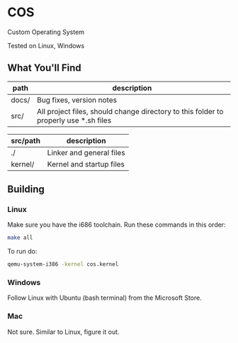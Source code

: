 # COS

Custom Operating System

Tested on Linux, Windows

## What You'll Find

| path | description |
|-|-|
| docs/ | Bug fixes, version notes |
| src/ | All project files, should change directory to this folder to properly use \*.sh files |

| src/path | description |
|-|-|
| ./ | Linker and general files |
| kernel/ | Kernel and startup files |

## Building

### Linux

Make sure you have the i686 toolchain. Run these commands in this order:

```bash
make all
```

To run do:

```bash
qemu-system-i386 -kernel cos.kernel
```

### Windows

Follow Linux with Ubuntu (bash terminal) from the Microsoft Store.

### Mac

Not sure. Similar to Linux, figure it out.
